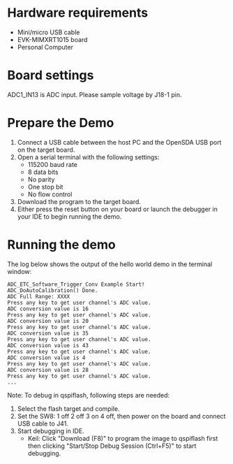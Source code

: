 Hardware requirements
=====================
- Mini/micro USB cable
- EVK-MIMXRT1015 board
- Personal Computer

Board settings
============
ADC1_IN13 is ADC input. Please sample voltage by J18-1 pin.

Prepare the Demo
===============
1.  Connect a USB cable between the host PC and the OpenSDA USB port on the target board. 
2.  Open a serial terminal with the following settings:
    - 115200 baud rate
    - 8 data bits
    - No parity
    - One stop bit
    - No flow control
3.  Download the program to the target board.
4.  Either press the reset button on your board or launch the debugger in your IDE to begin running the demo.

Running the demo
================
The log below shows the output of the hello world demo in the terminal window:
~~~~~~~~~~~~~~~~~~~~~~~~~~~~~~~~~~~
ADC_ETC_Software_Trigger_Conv Example Start!
ADC_DoAutoCalibration() Done.
ADC Full Range: XXXX
Press any key to get user channel's ADC value.
ADC conversion value is 16
Press any key to get user channel's ADC value.
ADC conversion value is 20
Press any key to get user channel's ADC value.
ADC conversion value is 35
Press any key to get user channel's ADC value.
ADC conversion value is 43
Press any key to get user channel's ADC value.
ADC conversion value is 4
Press any key to get user channel's ADC value.
ADC conversion value is 28
Press any key to get user channel's ADC value.
...
~~~~~~~~~~~~~~~~~~~~~~~~~~~~~~~~~~~



Note:
To debug in qspiflash, following steps are needed:
1. Select the flash target and compile.
3. Set the SW8: 1 off 2 off 3 on 4 off, then power on the board and connect USB cable to J41.
4. Start debugging in IDE.
   - Keil: Click "Download (F8)" to program the image to qspiflash first then clicking "Start/Stop Debug Session (Ctrl+F5)" to start debugging.
